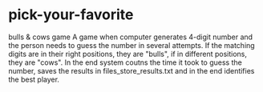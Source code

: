 # pick-your-favorite
 bulls & cows game
A game when computer generates 4-digit number and the person needs to guess the number in several attempts. 
If the matching digits are in their right positions, they are "bulls", if in different positions, they are "cows".
In the end system coutns the time it took to guess the number, saves the results in files_store_results.txt and in the end identifies the best player.
